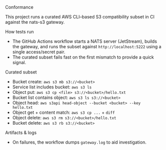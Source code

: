 Conformance

This project runs a curated AWS CLI–based S3 compatibility subset in CI against the nats-s3 gateway.

How tests run
- The GitHub Actions workflow starts a NATS server (JetStream), builds the gateway, and runs the subset against `http://localhost:5222` using a single access/secret pair.
- The curated subset fails fast on the first mismatch to provide a quick signal.

Curated subset
- Bucket create: `aws s3 mb s3://<bucket>`
- Service list includes bucket: `aws s3 ls`
- Object put: `aws s3 cp <file> s3://<bucket>/hello.txt`
- Bucket list contains object: `aws s3 ls s3://<bucket>`
- Object head: `aws s3api head-object --bucket <bucket> --key hello.txt`
- Object get + content match: `aws s3 cp ...` + `diff`
- Object delete: `aws s3 rm s3://<bucket>/hello.txt`
- Bucket delete: `aws s3 rb s3://<bucket>`

Artifacts & logs
- On failures, the workflow dumps `gateway.log` to aid investigation.
